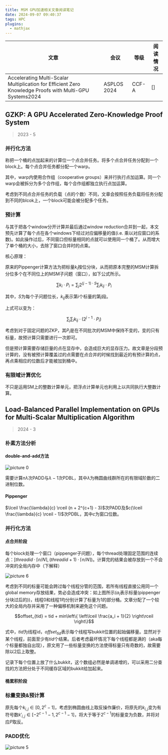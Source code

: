 ```yaml
---
title: MSM GPU加速相关文章阅读笔记
date: 2024-09-07 09:40:37
tags: HPC
plugins:
  - mathjax
---
```


| 文章                                                                                                    | 会议        | 等级  | 阅读情况 |
| ------------------------------------------------------------------------------------------------------- | ----------- | ----- | -------- |
| Accelerating Multi-Scalar Multiplication for Efficient Zero Knowledge Proofs with Multi-GPU Systems2024 | ASPLOS 2024 | CCF-A | []       |


## GZKP: A GPU Accelerated Zero-Knowledge Proof System
> 2023 - 5

### 并行化方法
称把一个桶的点加起来的计算位一个点合并任务。将多个点合并任务分配到一个block上。每个点合并任务都分配一个warp。

其中，warp内使用合作组（cooperative groups）来并行执行点加运算。同一个warp会被拆分为多个合作组，每个合作组都独立执行点加运算。

考虑到不同点合并任务的负载（点的个数）不同，文章会按照任务负载将任务分配到不同的blcok上，一个block可能会被分配多个任务。

### 预计算
与其于把各个window分开计算并最后通过window reduction合并到一起，本文预先计算了每个点在各个windows下经过对应偏移量的值(i.e. 乘以对应窗口的系数)。如此操作过后，不同窗口但标量相同的点就可以使用同一个桶了。从而增大了单个桶的大小，去除了窗口合并时的点乘。

核心原理： 

原来的Pippenger计算方法为把标量$k_i$按位分块，从而把原本完整的MSM计算拆分位多个在不同位上的MSM子问题（窗口），如下公式所示。

$$\sum k_i \cdot P_i = \sum_j 2^{(j-1) \cdot S} \sum_i k_{ij} \cdot P_i$$

其中，$S$为每个子问题位长，$k_{ij}$表示第$i$个标量的第$j$段。

上式可以变为：

$$\sum_j \sum_i k_{ij} \cdot (2^{j-1} \cdot P_i)$$

考虑到对于固定问题的ZKP，其$P_i$是在不同批次的MSM中保持不变的，变的只有标量，故预计算只需要进行一次即可。

但是预计算需要存储巨量的点在显存中，会造成巨大的显存压力。故文章是分段预计算的，没有被预计算覆盖过的点需要在点合并的时候找到最近的有预计算的点，再点乘相应的位数后才能被加到桶中。

### 有限域计算优化

不只是运用SM上的整数计算单元，把浮点计算单元也利用上以共同执行大整数计算。

## Load-Balanced Parallel Implementation on GPUs for Multi-Scalar Multiplication Algorithm
> 2024 - 3

### 朴素方法分析
#### double-and-add方法
![picture 0](https://img.goldenpotato.cn/ecc337c43b931afebb12a49d4f57cb528e9adaa72e6ac53110b504d2f65b8aaf.png)  

需要计算$n\lambda$次PADD与$\lambda -1$次PDBL，其中$\lambda$为椭圆曲线群所在的有限域阶数的二进制位数。
#### Pippenger
$\lceil \frac{\lambda}{c} \rceil (n + 2^{c+1} - 3)$次PADD及$c(\lceil \frac{\lambda}{c} \rceil - 1)$次PDBL，其中$c$为窗口位数。

### 并行化方法
#### 点合并阶段
每个block处理一个窗口（pippenger子问题），每个thread处理固定范围的连续点：$\left[threadid \cdot \lceil n / N \rceil,  (threadid + 1) \cdot \lceil n / N \rceil \right)$。计算完的结果会被存放到一个不会冲突的全局内存中（下解释）

![picture 6](https://img.goldenpotato.cn/d39c734e587f1418a71c69c9be69b4e2412f09f4e540f54b534e0f5e84c37026.png)  


考虑到不同的标量可能会跨过每个线程分管的范围，若所有线程直接公用同一个global memory存放结果，势必会造成冲突：如上图所示($a_i$表示标量(pippenger分块过后的))，线程0和线程1均分别计算了标量为1的部分桶。文章分配了一个较大的全局内存并采用了一种偏移机制来避免这个问题。

$$offset_{tid} = tid + min\left\{ \left\lceil \frac{a_i + 1}{2} \right\rceil \right\}$$

式中，$tid$为线程id，$offset_{tid}$表示每个线程写bukkit位置的起始偏移量。显然对于某个线程，前面至少有$tid$个结果。后者考虑最坏情况下每个线程都是满的（aka每个标量都独自出现），原文用了一些标量变换的方法使得标量只有奇数的，故需要除以2后上取整。

记录下每个位置上放了什么bukkit，这个数组必然是单调递增的，可以采用二分查找的方法把分处于不同缓存区域的bukkit给加起来。

#### 桶累积阶段


### 标量变换&预计算
原先每个$k_{i,j} \in [0, 2^c - 1]$，考虑到椭圆曲线上取反操作廉价，将原先的$k_{i,j}$变为有符号数$k'_{i,j} \in [- 2^{c-1} -1, 2^{c-1} -1]$，将大于等于$2^{c-1}$的标量变为负数，并将对应$P$取反。

### PADD优化
![picture 5](https://img.goldenpotato.cn/ff7e16afe8bcf3512ccae62d054409e3ee293e361c35aece75f1d47eb807ba5b.png)  
